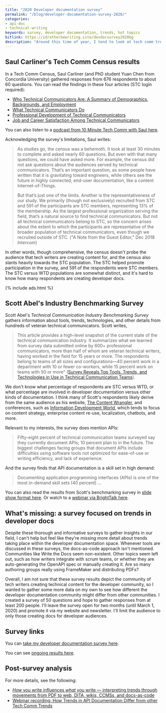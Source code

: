 ```yaml
---
title: "2020 Developer documentation survey"
permalink: "/blog/developer-documentation-survey-2020/"
categories:
- api-doc
- technical-writing
keywords: survey, developer documentation, trends, hot topics
bitlink: https://idratherbewriting.site/devdocsurvey2020bg
description: "Around this time of year, I tend to look at tech comm trends for the previous and upcoming year. As I surveyed other tech comm posts about trends, two recent research efforts articles stand out as informative and research-based. Both of these articles were published in the December 2018 issue of <i>Intercom</i>: Saul Carliner's Tech Comm Census results, and Scott Abel's Benchmarking Survey results. Although informative, I wanted to see data more specific to developer documentation, a specialized niche within tech comm, so I decided to <a href='https://www.questionpro.com/t/AOaGwZgCFE'>create my own survey</a>."
---
```


## Saul Carliner's Tech Comm Census results

In a Tech Comm Census, Saul Carliner (and PhD student Yuan Chen from Concordia University) gathered responses from 676 respondents to about 60 questions. You can read the findings in these four articles (STC login required):
* [Who Technical Communicators Are: A Summary of Demographics, Backgrounds, and Employment](https://www.stc.org/intercom/2019/01/who-technical-communicators-are-a-summary-of-demographics-backgrounds-and-employment/)
* [What Technical Communicators Do](https://www.stc.org/intercom/2019/01/what-technical-communicators-do/)
* [Professional Development of Technical Communicators](https://www.stc.org/intercom/2019/01/professional-development-of-technical-communicators/)
* [Job and Career Satisfaction Among Technical Communicators](https://www.stc.org/intercom/2019/01/job-and-career-satisfaction-among-technical-communicators/)

You can also listen to a [podcast from 10 Minute Tech Comm with Saul here](https://podcasts.apple.com/us/podcast/dr-saul-carliner-on-the-census-of-technical-communication/id920575683?i=1000447406551).

Acknowledging the survey's limitations, Saul writes:

> As studies go, the census was a behemoth. It took at least 30 minutes to complete and asked nearly 60 questions. But even with that many questions, we could have asked more. For example, the census did not ask questions about the audiences served by technical communicators. That’s an important question, as some people have written that it is gravitating toward engineers, while others see the future in highly connected, end-user documentation, like a content Internet-of-Things.
>
> But that’s just one of the limits. Another is the representativeness
of our study. We primarily (though not exclusively) recruited from STC
and 591 of the participants are STC members, representing 13% of the
membership. As the largest professional organization serving the field,
that’s a natural source to find technical communicators. But not all technical communicators belong to STC, so the concern arises about the extent to which the participants are representative of the broader population of technical communicators, even though we recruited outside of STC. ("A Note from the Guest Editor," Dec 2018 *Intercom*)

In other words, though comprehensive, the census doesn't probe the audience that tech writers are creating content for, and the census also slants heavily towards the STC population. The STC helped promote participation in the survey, and 591 of the respondents were STC members. The STC versus WTD populations are somewhat distinct, and it's hard to know how many respondents are creating developer docs.

{% include ads.html %}

## Scott Abel's Industry Benchmarking Survey

Scott Abel's *Technical Communication Industry Benchmarking Survey*  gathers information about tools, trends, technologies, and other details from hundreds of veteran technical communicators. Scott writes,

> This article provides a high-level snapshot of the current state of the technical communication industry. It summarizes what we learned from survey data submitted online by 600+ professional communicators, more than half of whom are veteran technical writers, having worked in the field for 15 years or more. The respondents belong to teams of all sizes and configurations&mdash;40 percent work in a department with 10 or fewer co-workers, while 15 percent work on teams with 50 or more" ([Survey Reveals Top Tools, Trends, and Technologies in Use in Technical Communication Teams](https://www.stc.org/intercom/2019/01/survey-reveals-top-tools-trends-and-technologies-in-use-in-technical-communication-teams/)).

We don't know what percentage of respondents are STC versus WTD, or what percentage are involved in developer documentation versus other kinds of documentation. I think many of Scott's respondents likely derive from the same audience as his website, [The Content Wrangler](http://contentwrangler.com), and conferences, such as [Information Development World](https://www.informationdevelopmentworld.com/), which tends to focus on content strategy, enterprise content re-use, localization, chatbots, and more.

Relevant to my interests, the survey does mention APIs:

> Fifty-eight percent of technical communication teams surveyed say they currently document APIs; 10 percent plan to in the future. The biggest challenges facing groups that document APIs include difficulties using software tools not optimized for ease-of-use or writing efficiency, and lack of experience.

And the survey finds that API documentation is a skill set in high demand:

> Documenting application programming interfaces (APIs) is one of the most in-demand skill sets (40 percent) ...

You can also read the results from Scott's benchmarking survey in [slide show format here](http://public2.brighttalk.com/resource/core/217857/the-state-of-technical-communication_474463.pdf). Or watch to a [webinar via BrightTalk here](https://www.brighttalk.com/webcast/9273/338293/the-state-of-technical-communication-2019).

## What's missing: a survey focused on trends in developer docs

Despite these thorough and informative surveys to gather insights in our field, I can't help but feel like they're missing more detail about trends taking place within the developer documentation space. Whenever tools are discussed in these surveys, the docs-as-code approach isn't mentioned. Communities like Write the Docs seem non-existent. Other topics seem left out, such as how writers integrate with scrum teams, or whether they are auto-generating the OpenAPI spec or manually creating it. Are so many authoring groups really using FrameMaker and distributing PDFs?

Overall, I am not sure that these survey results depict the community of tech writers creating technical content for the developer community, so I wanted to gather some more data on my own to see how different the developer documentation community might differ from other communities. I created a survey of 50 questions and hope to gather responses from at least 200 people. I'll leave the survey open for two months (until March 1, 2020) and promote it via my website and newsletter. I'll limit the audience to only those creating docs for developer audiences.

## Survey links

You can [take my developer documentation survey here](https://www.questionpro.com/t/AOaGwZgCFE).

You can see [ongoing results here](https://www.questionpro.com/t/PGhS9ZgCFE).

## Post-survey analysis

For more details, see the following:

* [*How* you write influences *what* you write &mdash; interpreting trends through movements from PDF to web, DITA, wikis, CCMSs, and docs-as-code](/blog/how-you-write-influences-what-you-write/)
* [Webinar recording: How Trends in API Documentation Differ from other Tech Comm Trends](/blog/upcoming-webinar-trends-api-docs-differ-from-other-trends/)
